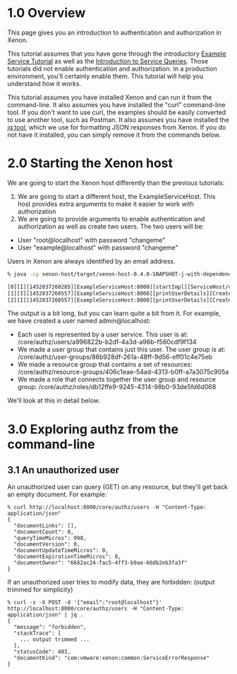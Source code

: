 # 1.0 Overview
This page gives you an introduction to authentication and authorization in Xenon. 

This tutorial assumes that you have gone through the introductory [Example Service Tutorial](Example-Service-Tutorial) as well as the [Introduction to Service Queries](./Introduction-to-Service-Queries). Those tutorials did not enable authentication and authorization. In a production environment, you'll certainly enable them. This tutorial will help you understand how it works. 

This tutorial assumes you have installed Xenon and can run it from the command-line. It also assumes you have installed the "curl" command-line tool. If you don't want to use curl, the examples should be easily converted to use another tool, such as Postman. It also assumes you have installed the [jq tool](https://stedolan.github.io/jq/), which we use for formatting JSON responses from Xenon. If you do not have it installed, you can simply remove it from the commands below. 

# 2.0 Starting the Xenon host

We are going to start the Xenon host differently than the previous tutorials:

1. We are going to start a different host, the ExampleServiceHost. This host provides extra arguments to make it easier to work with authorization
2. We are going to provide arguments to enable authentication and authorization as well as create two users. The two users will be:
  * User "root@localhost" with password "changeme"
  * User "example@localhost" with password "changeme"

Users in Xenon are always identified by an email address. 

```sh
% java -cp xenon-host/target/xenon-host-0.4.0-SNAPSHOT-j-with-dependencies.jar com.vmware.xenon.services.common.ExampleServiceHost --sandbox=/tmp/xenon --isAuthorizationEnabled=true --adminUser=admin@localhost --adminUserPassword=changeme --exampleUser=example@localhost --exampleUserPassword=changeme

[0][I][1452037260285][ExampleServiceHost:8000][startImpl][ServiceHost/cd70e1c8 listening on 127.0.0.1:8000]
[1][I][1452037260557][ExampleServiceHost:8000][printUserDetails][Created user example@localhost (/core/authz/users/13e016c6-d69e-41f0-9ffc-e7e9939227a0) with credentials, user group (/core/authz/user-groups/ef9c5dea-ced1-4375-9ce3-6b5c0216ac12) resource group (/core/authz/resource-groups/d7eea0b5-d814-4d63-8e29-68b32dbb6995) and role(/core/authz/roles/7ce7c6d7-6d40-41da-842c-6af40fd67d32)]
[2][I][1452037260557][ExampleServiceHost:8000][printUserDetails][Created user admin@localhost (/core/authz/users/a996822b-b2df-4a3d-a96b-f560cdf9f134) with credentials, user group (/core/authz/user-groups/86b928df-261a-48ff-9d56-eff01c4e75eb) resource group (/core/authz/resource-groups/406c1eae-54ad-4313-b0ff-a7a3075c905a) and role(/core/authz/roles/db12ffe9-9245-4314-98b0-93de5fd6d068)]
```

The output is a bit long, but you can learn quite a bit from it. For example, we have created a user named admin@localhost:
* Each user is represented by a user service. This user is at: /core/authz/users/a996822b-b2df-4a3d-a96b-f560cdf9f134
* We made a user group that contains just this user. The user group is at: /core/authz/user-groups/86b928df-261a-48ff-9d56-eff01c4e75eb
* We made a resource group that contains a set of resources: /core/authz/resource-groups/406c1eae-54ad-4313-b0ff-a7a3075c905a
* We made a role that connects together the user group and resource group: /core/authz/roles/db12ffe9-9245-4314-98b0-93de5fd6d068

We'll look at this in detail below. 

# 3.0 Exploring authz from the command-line

## 3.1 An unauthorized user
An unauthorized user can query (GET) on any resource, but they'll get back an empty document. For example:

```
% curl http://localhost:8000/core/authz/users -H "Content-Type: application/json" 
{
  "documentLinks": [],
  "documentCount": 0,
  "queryTimeMicros": 998,
  "documentVersion": 0,
  "documentUpdateTimeMicros": 0,
  "documentExpirationTimeMicros": 0,
  "documentOwner": "6682ac24-fac5-4ff3-b9ae-66db2eb3fa3f"
}
```

If an unauthorized user tries to modify data, they are forbidden: (output trimmed for simplicity)
```
% curl -s -X POST -d '{"email":"root@localhost"}' http://localhost:8000/core/authz/users -H "Content-Type: application/json" | jq .
{
  "message": "forbidden",
  "stackTrace": [
    ... output trimmed ...
  ],
  "statusCode": 403,
  "documentKind": "com:vmware:xenon:common:ServiceErrorResponse"
}
```
